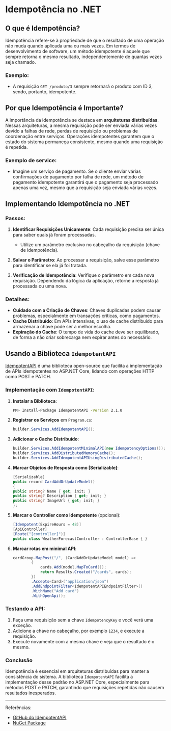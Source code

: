 # Idempotência no .NET

## O que é Idempotência?

Idempotência refere-se à propriedade de que o resultado de uma operação não muda quando aplicada uma ou mais vezes. Em termos de desenvolvimento de software, um método idempotente é aquele que sempre retorna o mesmo resultado, independentemente de quantas vezes seja chamado.

### Exemplo:
- A requisição `GET /produto/3` sempre retornará o produto com ID 3, sendo, portanto, idempotente.

## Por que Idempotência é Importante?

A importância da idempotência se destaca em **arquiteturas distribuídas**. Nessas arquiteturas, a mesma requisição pode ser enviada várias vezes devido a falhas de rede, perdas de requisição ou problemas de coordenação entre serviços. Operações idempotentes garantem que o estado do sistema permaneça consistente, mesmo quando uma requisição é repetida.

### Exemplo de service:
- Imagine um serviço de pagamento. Se o cliente enviar várias confirmações de pagamento por falha de rede, um método de pagamento idempotente garantirá que o pagamento seja processado apenas uma vez, mesmo que a requisição seja enviada várias vezes.

## Implementando Idempotência no .NET

### Passos:

1. **Identificar Requisições Unicamente**: Cada requisição precisa ser única para saber quais já foram processadas.
    - Utilize um parâmetro exclusivo no cabeçalho da requisição (chave de idempotência).

2. **Salvar o Parâmetro**: Ao processar a requisição, salve esse parâmetro para identificar se ela já foi tratada.

3. **Verificação de Idempotência**: Verifique o parâmetro em cada nova requisição. Dependendo da lógica da aplicação, retorne a resposta já processada ou uma nova.

### Detalhes:
- **Cuidado com a Criação de Chaves**: Chaves duplicadas podem causar problemas, especialmente em transações críticas, como pagamentos.
- **Cache Distribuído**: Em APIs intensivas, o uso de cache distribuído para armazenar a chave pode ser a melhor escolha.
- **Expiração do Cache**: O tempo de vida do cache deve ser equilibrado, de forma a não criar sobrecarga nem expirar antes do necessário.

## Usando a Biblioteca `IdempotentAPI`

[IdempotentAPI](https://www.nuget.org/packages/IdempotentAPI/) é uma biblioteca open-source que facilita a implementação de APIs idempotentes no ASP.NET Core, lidando com operações HTTP como POST e PATCH.

### Implementação com `IdempotentAPI`:

1. **Instalar a Biblioteca**:

    ```bash
    PM> Install-Package IdempotentAPI -Version 2.1.0
    ```

2. **Registrar os Serviços** em `Program.cs`:

    ```C#
    builder.Services.AddIdempotentAPI();
    ```

3. **Adicionar o Cache Distribuído**:

    ```C#
    builder.Services.AddIdempotentMinimalAPI(new IdempotencyOptions());
    builder.Services.AddDistributedMemoryCache();
    builder.Services.AddIdempotentAPIUsingDistributedCache();
    ```

4. **Marcar Objetos de Resposta como [Serializable]**:

    ```C#
    [Serializable]
    public record CardAddOrUpdateModel()
    {
    public string? Name { get; init; }
    public string? Description { get; init; }
    public string? ImageUrl { get; init; }
    };
    ```

5. **Marcar o Controller como Idempotente** (opcional):

    ```C#
    [Idempotent(ExpireHours = 48)]
    [ApiController]
    [Route("[controller]")]
    public class WeatherForecastController : ControllerBase { }
    ```

6. **Marcar rotas em minimal API**:

    ```C#
    cardGroup.MapPost("/", (CardAddOrUpdateModel model) =>
            {
                cards.Add(model.MapToCard());
                return Results.Created("/cards", cards);
            })
            .Accepts<Card>("application/json")
            .AddEndpointFilter<IdempotentAPIEndpointFilter>()
            .WithName("Add card")
            .WithOpenApi();
    ```

### Testando a API:

1. Faça uma requisição sem a chave `IdempotencyKey` e você verá uma exceção.
2. Adicione a chave no cabeçalho, por exemplo `1234`, e execute a requisição.
3. Execute novamente com a mesma chave e veja que o resultado é o mesmo.

### Conclusão

Idempotência é essencial em arquiteturas distribuídas para manter a consistência do sistema. A biblioteca `IdempotentAPI` facilita a implementação desse padrão no ASP.NET Core, especialmente para métodos POST e PATCH, garantindo que requisições repetidas não causem resultados inesperados.

---

Referências:

- [GitHub do IdempotentAPI](https://github.com/leventozturk/IdempotentAPI)
- [NuGet Package](https://www.nuget.org/packages/IdempotentAPI/)